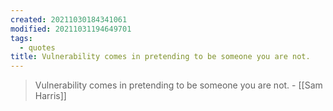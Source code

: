 ```yaml
---
created: 20211030184341061
modified: 20211031194649701
tags:
  - quotes
title: Vulnerability comes in pretending to be someone you are not.
---
```


> Vulnerability comes in pretending to be someone you are not. - [[Sam Harris]]
